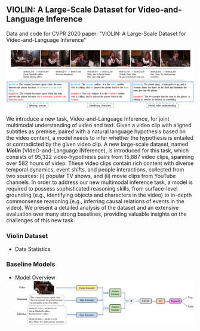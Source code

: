 ## VIOLIN: A Large-Scale Dataset for Video-and-Language Inference
Data and code for CVPR 2020 paper: "VIOLIN: A Large-Scale Dataset for Video-and-Language Inference"

![example](imgs/example.png)

We introduce a new task, Video-and-Language Inference, for joint multimodal understanding of video and text. Given a video clip with aligned subtitles as premise, paired with a natural language hypothesis based on the video content, a model needs to infer whether the hypothesis is entailed or contradicted by the given video clip. A new large-scale dataset, named *__Violin__* (VIdeO-and-Language INference), is introduced for this task, which consists of 95,322 video-hypothesis pairs from 15,887 video clips, spanning over 582 hours of video. These video clips contain rich content with diverse temporal dynamics, event shifts, and people interactions, collected from two sources: (i) popular TV shows, and (ii) movie clips from YouTube channels. In order to address our new multimodal inference task, a model is required to possess sophisticated reasoning skills, from surface-level grounding (e.g., identifying objects and characters in the video) to in-depth commonsense reasoning (e.g., inferring causal relations of events in the video). We present a detailed analysis of the dataset and an extensive evaluation over many strong baselines, providing valuable insights on the challenges of this new task.

### Violin Dataset
- Data Statistics

### Baseline Models
- Model Overview
![model](imgs/model.png)

[comment]: # (### Citation)

